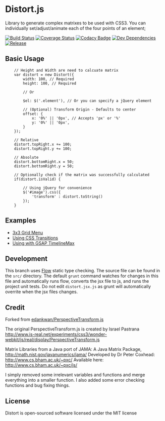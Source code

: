 # Distort.js

Library to generate complex matrixes to be used with CSS3. You can individually
set/adjust/animate each of the four points of an element;

[![Build Status](http://img.shields.io/travis/isuttell/distort.svg?style=flat)](https://travis-ci.org/isuttell/distort)
[![Coverage Status](https://img.shields.io/coveralls/isuttell/distort.svg?style=flat)](https://coveralls.io/r/isuttell/distort)
[![Codacy Badge](https://www.codacy.com/project/badge/acc9c0ea49c7433fb86216e3aaebce5c)](https://www.codacy.com/public/isuttell/distort)
[![Dev Dependencies](http://img.shields.io/david/dev/isuttell/distort.svg?style=flat)](https://david-dm.org/isuttell/distort#info=devDependencies)
[![Release](http://img.shields.io/github/release/isuttell/distort.svg?style=flat)](https://github.com/isuttell/distort/tarball/master)

## Basic Usage
````
    // Height and Width are need to calcuate matrix
    var distort = new Distort({
        width: 100, // Required
        height: 100, // Required

        // Or

        $el: $('.element'), // Or you can specify a jQuery element

        // (Optional) Transform Origin - Defaults to center
        offset: {
            x: '0%' || '0px', // Accepts 'px' or '%'
            y: '0%' || '0px',
        }
    });

    // Relative
    distort.topRight.x += 100;
    distort.topRight.y += 100;

    // Absolute
    distort.bottomRight.x = 50;
    distort.bottomRight.y = 50;

    // Optionally check if the matrix was successfully calculated
    if(distort.isValid) {

        // Using jQuery for convenience
        $('#image').css({
            'transform' : distort.toString()
        });
    }
````

## Examples

* [3x3 Grid Menu](http://codepen.io/isuttell/full/Wbbwyd/)
* [Using CSS Transitions](http://codepen.io/isuttell/full/dPPKWx/)
* [Using with GSAP TimelineMax](http://codepen.io/isuttell/full/yyyjmX/)

## Development

This branch uses [Flow](http://flowtype.org/) static type checking. The source file can be found in the `src/` directory. The default `grunt` command watches for changes in this file and automatically runs flow, converts the jsx file to js, and runs the project unit tests. Do not edit `distort.jsx.js` as grunt will automatically overrite when the jsx files changes.

## Credit
Forked from [edankwan/PerspectiveTransform.js](https://github.com/edankwan/PerspectiveTransform.js)

The original PerspectiveTransform.js is created by  Israel Pastrana
http://www.is-real.net/experiments/css3/wonder-webkit/js/real/display/PerspectiveTransform.js

Matrix Libraries from a Java port of JAMA: A Java Matrix Package, http://math.nist.gov/javanumerics/jama/
Developed by Dr Peter Coxhead: http://www.cs.bham.ac.uk/~pxc/
Available here: http://www.cs.bham.ac.uk/~pxc/js/

I simply removed some irrelevant variables and functions and merge everything into a smaller function. I also added some error checking functions and bug fixing things.

## License
Distort is open-sourced software licensed under the MIT license
